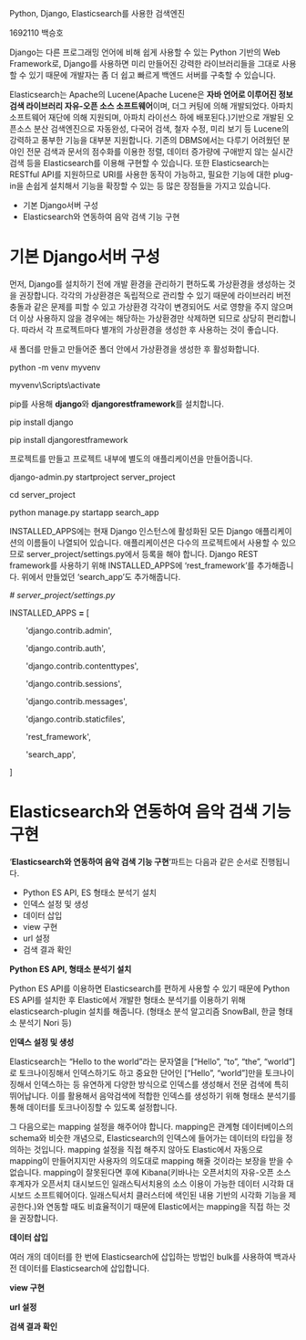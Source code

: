 ﻿Python, Django, Elasticsearch를 사용한 검색엔진

1692110 백승호

Django는 다른 프로그래밍 언어에 비해 쉽게 사용할 수 있는 Python 기반의 Web Framework로, Django를 사용하면 미리 만들어진 강력한 라이브러리들을 그대로 사용할 수 있기 때문에 개발자는 좀 더 쉽고 빠르게 백엔드 서버를 구축할 수 있습니다.

Elasticsearch는 Apache의 Lucene(Apache Lucene은 **자바 언어로 이루어진 정보 검색 라이브러리 자유-오픈 소스 소프트웨어**이며, 더그 커팅에 의해 개발되었다. 아파치 소프트웨어 재단에 의해 지원되며, 아파치 라이선스 하에 배포된다.)기반으로 개발된 오픈소스 분산 검색엔진으로 자동완성, 다국어 검색, 철자 수정, 미리 보기 등 Lucene의 강력하고 풍부한 기능을 대부분 지원합니다. 기존의 DBMS에서는 다루기 어려웠던 분야인 전문 검색과 문서의 점수화를 이용한 정렬, 데이터 증가량에 구애받지 않는 실시간 검색 등을 Elasticsearch를 이용해 구현할 수 있습니다. 또한 Elasticsearch는 RESTful API를 지원하므로 URI를 사용한 동작이 가능하고, 필요한 기능에 대한 plug-in을 손쉽게 설치해서 기능을 확장할 수 있는 등 많은 장점들을 가지고 있습니다.

- 기본 Django서버 구성
- Elasticsearch와 연동하여 음악 검색 기능 구현
# 기본 Django서버 구성
먼저, Django를 설치하기 전에 개발 환경을 관리하기 편하도록 가상환경을 생성하는 것을 권장합니다. 각각의 가상환경은 독립적으로 관리할 수 있기 때문에 라이브러리 버전 충돌과 같은 문제를 피할 수 있고 가상환경 각각이 변경되어도 서로 영향을 주지 않으며 더 이상 사용하지 않을 경우에는 해당하는 가상환경만 삭제하면 되므로 상당히 편리합니다. 따라서 각 프로젝트마다 별개의 가상환경을 생성한 후 사용하는 것이 좋습니다.

새 폴더를 만들고 만들어준 폴더 안에서 가상환경을 생성한 후 활성화합니다.

python -m venv myvenv

myvenv\Scripts\activate

pip를 사용해 **django**와 **djangorestframework**를 설치합니다.

pip install django

pip install djangorestframework

프로젝트를 만들고 프로젝트 내부에 별도의 애플리케이션을 만들어줍니다.

django-admin.py startproject server\_project

cd server\_project

python manage.py startapp search\_app

INSTALLED\_APPS에는 현재 Django 인스턴스에 활성화된 모든 Django 애플리케이션의 이름들이 나열되어 있습니다. 애플리케이션은 다수의 프로젝트에서 사용할 수 있으므로 server\_project/settings.py에서 등록을 해야 합니다. Django REST framework를 사용하기 위해 INSTALLED\_APPS에 ‘rest\_framework’를 추가해줍니다. 위에서 만들었던 ‘search\_app’도 추가해줍니다.

*# server\_project/settings.py*

INSTALLED\_APPS **=** [

`    `'django.contrib.admin',

`    `'django.contrib.auth',

`    `'django.contrib.contenttypes',

`    `'django.contrib.sessions',

`    `'django.contrib.messages',

`    `'django.contrib.staticfiles',

`    `'rest\_framework',

`    `'search\_app',

]

# Elasticsearch와 연동하여 음악 검색 기능 구현
‘**Elasticsearch와 연동하여 음악 검색 기능 구현**‘파트는 다음과 같은 순서로 진행됩니다.

- Python ES API, ES 형태소 분석기 설치
- 인덱스 설정 및 생성
- 데이터 삽입
- view 구현
- url 설정
- 검색 결과 확인

**Python ES API, 형태소 분석기 설치**

Python ES API를 이용하면 Elasticsearch를 편하게 사용할 수 있기 때문에 Python ES API를 설치한 후 Elastic에서 개발한 형태소 분석기를 이용하기 위해 elasticsearch-plugin 설치를 해줍니다. (형태소 분석 알고리즘 SnowBall, 한글 형태소 분석기 Nori 등)

**인덱스 설정 및 생성**

Elasticsearch는 “Hello to the world”라는 문자열을 [“Hello”, “to”, “the”, “world”]로 토크나이징해서 인덱스하기도 하고 중요한 단어인 [“Hello”, “world”]만을 토크나이징해서 인덱스하는 등 유연하게 다양한 방식으로 인덱스를 생성해서 전문 검색에 특히 뛰어납니다. 이를 활용해서 음악검색에 적합한 인덱스를 생성하기 위해 형태소 분석기를 통해 데이터를 토크나이징할 수 있도록 설정합니다.

그 다음으로는 mapping 설정을 해주어야 합니다. mapping은 관계형 데이터베이스의 schema와 비슷한 개념으로, Elasticsearch의 인덱스에 들어가는 데이터의 타입을 정의하는 것입니다. mapping 설정을 직접 해주지 않아도 Elastic에서 자동으로 mapping이 만들어지지만 사용자의 의도대로 mapping 해줄 것이라는 보장을 받을 수 없습니다. mapping이 잘못된다면 후에 Kibana(키바나는 오픈서치의 자유-오픈 소스 후계자가 오픈서치 대시보드인 일래스틱서치용의 소스 이용이 가능한 데이터 시각화 대시보드 소프트웨어이다. 일래스틱서치 클러스터에 색인된 내용 기반의 시각화 기능을 제공한다.)와 연동할 때도 비효율적이기 때문에 Elastic에서는 mapping을 직접 하는 것을 권장합니다.

**데이터 삽입**

여러 개의 데이터를 한 번에 Elasticsearch에 삽입하는 방법인 bulk를 사용하여 백과사전 데이터를 Elasticsearch에 삽입합니다.

**view 구현**

**url 설정**

**검색 결과 확인**
